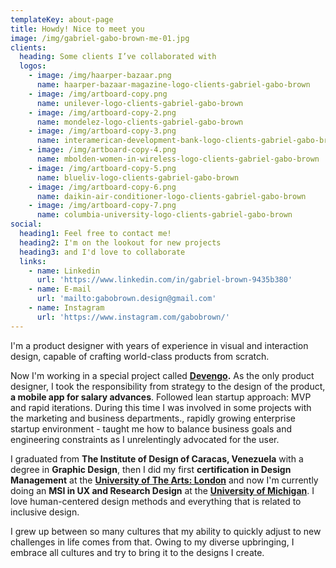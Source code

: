 ```yaml
---
templateKey: about-page
title: Howdy! Nice to meet you
image: /img/gabriel-gabo-brown-me-01.jpg
clients:
  heading: Some clients I’ve collaborated with
  logos:
    - image: /img/haarper-bazaar.png
      name: haarper-bazaar-magazine-logo-clients-gabriel-gabo-brown
    - image: /img/artboard-copy.png
      name: unilever-logo-clients-gabriel-gabo-brown
    - image: /img/artboard-copy-2.png
      name: mondelez-logo-clients-gabriel-gabo-brown
    - image: /img/artboard-copy-3.png
      name: interamerican-development-bank-logo-clients-gabriel-gabo-brown
    - image: /img/artboard-copy-4.png
      name: mbolden-women-in-wireless-logo-clients-gabriel-gabo-brown
    - image: /img/artboard-copy-5.png
      name: blueliv-logo-clients-gabriel-gabo-brown
    - image: /img/artboard-copy-6.png
      name: daikin-air-conditioner-logo-clients-gabriel-gabo-brown
    - image: /img/artboard-copy-7.png
      name: columbia-university-logo-clients-gabriel-gabo-brown
social:
  heading1: Feel free to contact me!
  heading2: I'm on the lookout for new projects
  heading3: and I'd love to collaborate
  links:
    - name: Linkedin
      url: 'https://www.linkedin.com/in/gabriel-brown-9435b380'
    - name: E-mail
      url: 'mailto:gabobrown.design@gmail.com'
    - name: Instagram
      url: 'https://www.instagram.com/gabobrown/'
---
```

I'm a product designer with years of experience in visual and interaction design, capable of crafting world-class products from scratch.

Now I'm working in a special project called [**Devengo**](www.devengo.com)**.** As the only product designer, I took the responsibility from strategy to the design of the product, **a mobile app for salary advances**. Followed lean startup approach: MVP and rapid iterations. During this time I was involved in some projects with the marketing and business departments., rapidly growing enterprise startup environment - taught me how to balance business goals and engineering constraints as I unrelentingly advocated for the user.

I graduated from **The Institute of Design of Caracas, Venezuela** with a degree in **Graphic Design**, then I did my first **certification in Design Management** at the [**University of The Arts: London**](https://www.arts.ac.uk) and now I'm currently doing an **MSI in UX and Research Design** at the [**University of Michigan**](https://umich.edu). I love human-centered design methods and everything that is related to inclusive design.

I grew up between so many cultures that my ability to quickly adjust to new challenges in life comes from that. Owing to my diverse upbringing, I embrace all cultures and try to bring it to the designs I create.
